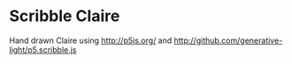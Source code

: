 # Scribble Claire

Hand drawn Claire using http://p5js.org/ and http://github.com/generative-light/p5.scribble.js
